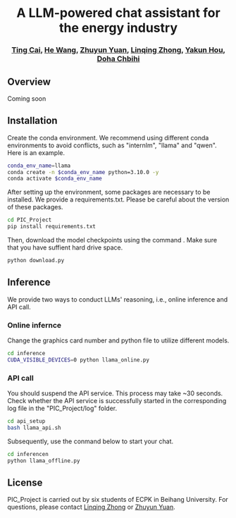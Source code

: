 <p align="center">
  <h1 align="center">A LLM-powered chat assistant for the energy industry</h1>
  <h3 align="center">
    <a href="1215788174@qq.com">Ting Cai</a>, <a href="cute030422@outlook.com">He Wang</a>, <a href="2471583488@qq.com">Zhuyun Yuan</a>, <a href="lqzhong@buaa.edu.cn">Linqing Zhong</a>, <a href="hyk1371782@163.com">Yakun Hou</a>, <a href="dohachbihi4@gmail.com">Doha Chbihi</a>
  </h3>
</p>

## Overview

Coming soon

## Installation

Create the conda environment. We recommend using different conda environments to avoid conflicts, such as "internlm", "llama" and "qwen".
Here is an example.
```bash
conda_env_name=llama
conda create -n $conda_env_name python=3.10.0 -y
conda activate $conda_env_name
```
After setting up the environment, some packages are necessary to be installed. We provide a requirements.txt. Please be careful about the version of these packages.

```bash
cd PIC_Project
pip install requirements.txt
```
Then, download the model checkpoints using the command . Make sure that you have suffient hard drive space.
```bash
python download.py
```

## Inference
We provide two ways to conduct LLMs' reasoning, i.e., online inference and API call.

### Online infernce
Change the graphics card number and python file to utilize different models.
```bash
cd inference
CUDA_VISIBLE_DEVICES=0 python llama_online.py
```

### API call
You should suspend the API service. This process may take ~30 seconds. Check whether the API service is successfully started in the corresponding log file in the "PIC_Project/log" folder.
```bash
cd api_setup
bash llama_api.sh
```
Subsequently, use the conmand below to start your chat.
```bash
cd inferencen
python llama_offline.py
```

## License

PIC_Project is carried out by six students of ECPK in Beihang University. For questions, please contact [Linqing Zhong](lqzhong@buaa.edu.cn) or [Zhuyun Yuan](2471583488@qq.com).